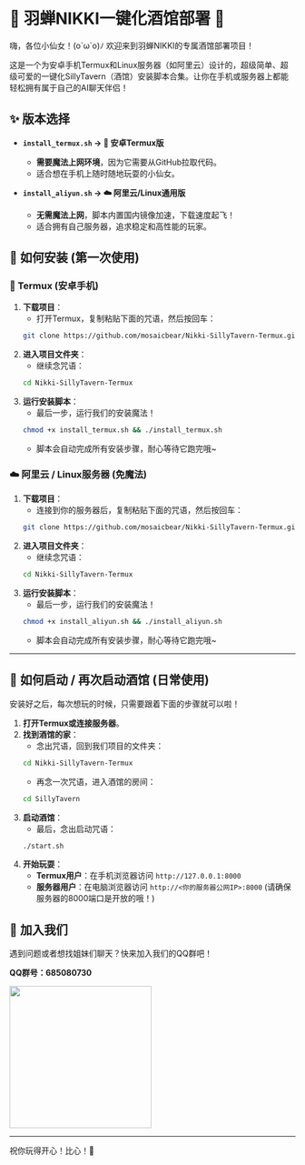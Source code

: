 # 💖 羽蝉NIKKI一键化酒馆部署 💖

嗨，各位小仙女！(o´ω`o)ﾉ 欢迎来到羽蝉NIKKI的专属酒馆部署项目！

这是一个为安卓手机Termux和Linux服务器（如阿里云）设计的，超级简单、超级可爱的一键化SillyTavern（酒馆）安装脚本合集。让你在手机或服务器上都能轻松拥有属于自己的AI聊天伴侣！

## ✨ 版本选择

*   **`install_termux.sh` -> 📱 安卓Termux版**
    *   **需要魔法上网环境**，因为它需要从GitHub拉取代码。
    *   适合想在手机上随时随地玩耍的小仙女。

*   **`install_aliyun.sh` -> ☁️ 阿里云/Linux通用版**
    *   **无需魔法上网**，脚本内置国内镜像加速，下载速度起飞！
    *   适合拥有自己服务器，追求稳定和高性能的玩家。

## 🚀 如何安装 (第一次使用)

### 📱 Termux (安卓手机)

1.  **下载项目**：
    *   打开Termux，复制粘贴下面的咒语，然后按回车：
      ```bash
      git clone https://github.com/mosaicbear/Nikki-SillyTavern-Termux.git
      ```
2.  **进入项目文件夹**：
    *   继续念咒语：
      ```bash
      cd Nikki-SillyTavern-Termux
      ```
3.  **运行安装脚本**：
    *   最后一步，运行我们的安装魔法！
      ```bash
      chmod +x install_termux.sh && ./install_termux.sh
      ```
    *   脚本会自动完成所有安装步骤，耐心等待它跑完哦~

### ☁️ 阿里云 / Linux服务器 (免魔法)

1.  **下载项目**：
    *   连接到你的服务器后，复制粘贴下面的咒语，然后按回车：
      ```bash
      git clone https://github.com/mosaicbear/Nikki-SillyTavern-Termux.git
      ```
2.  **进入项目文件夹**：
    *   继续念咒语：
      ```bash
      cd Nikki-SillyTavern-Termux
      ```
3.  **运行安装脚本**：
    *   最后一步，运行我们的安装魔法！
      ```bash
      chmod +x install_aliyun.sh && ./install_aliyun.sh
      ```
    *   脚本会自动完成所有安装步骤，耐心等待它跑完哦~

---

## 💖 如何启动 / 再次启动酒馆 (日常使用)

安装好之后，每次想玩的时候，只需要跟着下面的步骤就可以啦！

1.  **打开Termux或连接服务器**。
2.  **找到酒馆的家**：
    *   念出咒语，回到我们项目的文件夹：
      ```bash
      cd Nikki-SillyTavern-Termux
      ```
    *   再念一次咒语，进入酒馆的房间：
      ```bash
      cd SillyTavern
      ```
3.  **启动酒馆**：
    *   最后，念出启动咒语：
      ```bash
      ./start.sh
      ```
4.  **开始玩耍**：
    *   **Termux用户**：在手机浏览器访问 `http://127.0.0.1:8000`
    *   **服务器用户**：在电脑浏览器访问 `http://<你的服务器公网IP>:8000` (请确保服务器的8000端口是开放的哦！)

## 💖 加入我们

遇到问题或者想找姐妹们聊天？快来加入我们的QQ群吧！

**QQ群号：685080730**

<img src="qq群.jpg" width="250">

---

祝你玩得开心！比心！💖
